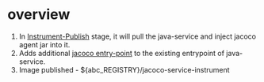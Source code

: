 # overview
1. In [Instrument-Publish](.gitlab-ci.yml) stage, it will pull the java-service and inject jacoco agent jar into it. 
2. Adds additional [jacoco entry-point](Dockerfile) to the existing entrypoint of java-service.
3. Image published - ${abc_REGISTRY}/jacoco-service-instrument
